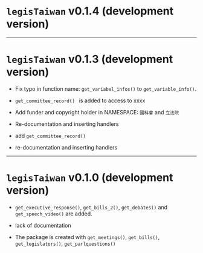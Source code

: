 # `legisTaiwan` v0.1.4 (development version)

------

# `legisTaiwan` v0.1.3 (development version)

* Fix typo in function name: `get_variabel_infos()` to `get_variable_info()`.

* `get_committee_record() ` is added to access to xxxx

* Add funder and copyright holder in NAMESPACE: `國科會` and `立法院`

* Re-documentation and inserting handlers

* add `get_committee_record()`

* re-documentation and inserting handlers


------

# `legisTaiwan` v0.1.0 (development version)

* `get_executive_response()`, `get_bills_2()`, `get_debates()` and `get_speech_video()` are added.

* lack of documentation 

* The package is created with `get_meetings()`, `get_bills()`, `get_legislators()`, `get_parlquestions()`

